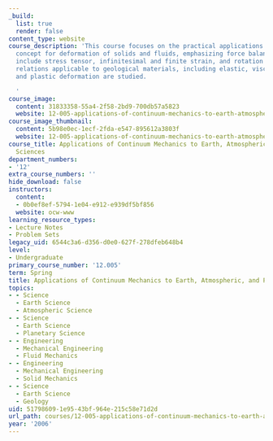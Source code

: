 ```yaml
---
_build:
  list: true
  render: false
content_type: website
course_description: 'This course focuses on the practical applications of the continuum
  concept for deformation of solids and fluids, emphasizing force balance. Topics
  include stress tensor, infinitesimal and finite strain, and rotation tensors. Constitutive
  relations applicable to geological materials, including elastic, viscous, brittle,
  and plastic deformation are studied.

  '
course_image:
  content: 31833358-55a4-2f58-2bd9-700db57a5823
  website: 12-005-applications-of-continuum-mechanics-to-earth-atmospheric-and-planetary-sciences-spring-2006
course_image_thumbnail:
  content: 5b98e0ec-1ecf-2fda-e547-895612a3803f
  website: 12-005-applications-of-continuum-mechanics-to-earth-atmospheric-and-planetary-sciences-spring-2006
course_title: Applications of Continuum Mechanics to Earth, Atmospheric, and Planetary
  Sciences
department_numbers:
- '12'
extra_course_numbers: ''
hide_download: false
instructors:
  content:
  - 0b0ef8ef-5794-1e04-e912-e939df5bf856
  website: ocw-www
learning_resource_types:
- Lecture Notes
- Problem Sets
legacy_uid: 6544c3a6-d356-d0e0-627f-278dfeb648b4
level:
- Undergraduate
primary_course_number: '12.005'
term: Spring
title: Applications of Continuum Mechanics to Earth, Atmospheric, and Planetary Sciences
topics:
- - Science
  - Earth Science
  - Atmospheric Science
- - Science
  - Earth Science
  - Planetary Science
- - Engineering
  - Mechanical Engineering
  - Fluid Mechanics
- - Engineering
  - Mechanical Engineering
  - Solid Mechanics
- - Science
  - Earth Science
  - Geology
uid: 51798609-1e95-43bf-964e-215c58e71d2d
url_path: courses/12-005-applications-of-continuum-mechanics-to-earth-atmospheric-and-planetary-sciences-spring-2006
year: '2006'
---
```


